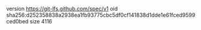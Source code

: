 version https://git-lfs.github.com/spec/v1
oid sha256:d252358838a2938ea1fb93775cbc5df0cf141838d1dde1e61fced9599ced0bed
size 4116
